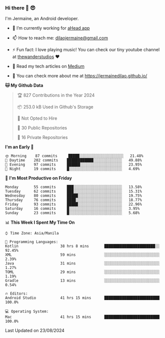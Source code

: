 ### Hi there 👋 😎
I'm Jermaine, an Android developer.

- 🔭 I’m currently working for [aHead app](https://www.ahead-app.com/)

- 📫 How to reach me: dilaojermaine@gmail.com

- ⚡ Fun fact: I love playing music! You can check our tiny youtube channel at [thewanderstudios](https://www.youtube.com/thewanderstudios) ♥️

- 📖 Read my tech articles on [Medium](https://jermainedilao.medium.com/)

- 👀 You can check more about me at https://jermainedilao.github.io/

<!--
**jermainedilao/jermainedilao** is a ✨ _special_ ✨ repository because its `README.md` (this file) appears on your GitHub profile.

Here are some ideas to get you started:

- 🔭 I’m currently working on ...
- 🌱 I’m currently learning ...
- 👯 I’m looking to collaborate on ...
- 🤔 I’m looking for help with ...
- 💬 Ask me about ...
- 📫 How to reach me: ...
- 😄 Pronouns: ...
- ⚡ Fun fact: ...
-->

<!--START_SECTION:waka-->
**🐱 My Github Data** 

> 🏆 827 Contributions in the Year 2024
 > 
> 📦 253.0 kB Used in Github's Storage 
 > 
> 🚫 Not Opted to Hire
 > 
> 📜 30 Public Repositories 
 > 
> 🔑 16 Private Repositories  
 > 
**I'm an Early 🐤** 

```text
🌞 Morning    87 commits     █████░░░░░░░░░░░░░░░░░░░░   21.48% 
🌆 Daytime    202 commits    ████████████░░░░░░░░░░░░░   49.88% 
🌃 Evening    97 commits     ██████░░░░░░░░░░░░░░░░░░░   23.95% 
🌙 Night      19 commits     █░░░░░░░░░░░░░░░░░░░░░░░░   4.69%

```
📅 **I'm Most Productive on Friday** 

```text
Monday       55 commits     ███░░░░░░░░░░░░░░░░░░░░░░   13.58% 
Tuesday      62 commits     ███░░░░░░░░░░░░░░░░░░░░░░   15.31% 
Wednesday    80 commits     █████░░░░░░░░░░░░░░░░░░░░   19.75% 
Thursday     76 commits     ████░░░░░░░░░░░░░░░░░░░░░   18.77% 
Friday       93 commits     █████░░░░░░░░░░░░░░░░░░░░   22.96% 
Saturday     16 commits     █░░░░░░░░░░░░░░░░░░░░░░░░   3.95% 
Sunday       23 commits     █░░░░░░░░░░░░░░░░░░░░░░░░   5.68%

```


📊 **This Week I Spent My Time On** 

```text
⌚︎ Time Zone: Asia/Manila

💬 Programming Languages: 
Kotlin                   38 hrs 8 mins       ███████████████████████░░   92.45% 
XML                      59 mins             ░░░░░░░░░░░░░░░░░░░░░░░░░   2.39% 
Java                     31 mins             ░░░░░░░░░░░░░░░░░░░░░░░░░   1.27% 
TOML                     29 mins             ░░░░░░░░░░░░░░░░░░░░░░░░░   1.19% 
Gradle                   13 mins             ░░░░░░░░░░░░░░░░░░░░░░░░░   0.54%

🔥 Editors: 
Android Studio           41 hrs 15 mins      █████████████████████████   100.0%

💻 Operating System: 
Mac                      41 hrs 15 mins      █████████████████████████   100.0%

```


 Last Updated on 23/08/2024
<!--END_SECTION:waka-->
